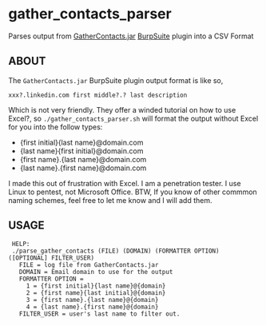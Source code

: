 # gather_contacts_parser
Parses output from [GatherContacts.jar](https://github.com/clr2of8/GatherContacts) [BurpSuite](https://portswigger.net/burp) plugin into a CSV Format
## ABOUT
The `GatherContacts.jar` BurpSuite plugin output format is like so,
```
xxx?.linkedin.com first middle?.? last description
```
Which is not very friendly. They offer a winded tutorial on how to use Excel?, so `./gather_contacts_parser.sh` will format the output without Excel for you into the follow types:

* {first initial}{last name}@domain.com
* {last name}{first initial}@domain.com
* {first name}.{last name}@domain.com
* {last name}.{first name}@domain.com

I made this out of frustration with Excel. I am a penetration tester. I use Linux to pentest, not Microsoft Office. BTW, If you know of other commmon naming schemes, feel free to let me know and I will add them.

## USAGE
```
 HELP: 
 ./parse_gather_contacts (FILE) (DOMAIN) (FORMATTER OPTION) ([OPTIONAL] FILTER_USER)
   FILE = log file from GatherContacts.jar
   DOMAIN = Email domain to use for the output
   FORMATTER OPTION = 
     1 = {first initial}{last name}@{domain}
     2 = {first name}{last initial}@{domain}
     3 = {first name}.{last name}@{domain}
     4 = {last name}.{first name}@{domain}
   FILTER_USER = user's last name to filter out.
```
